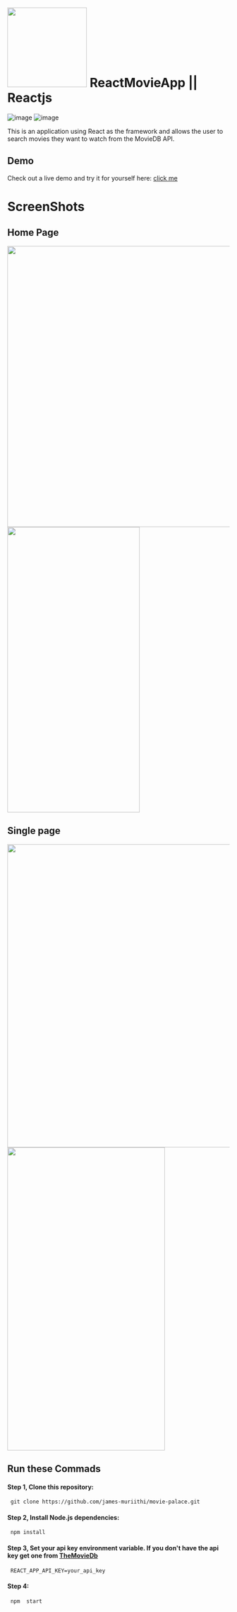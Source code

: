 # <img src="https://www.themoviedb.org/assets/2/v4/logos/v2/blue_short-8e7b30f73a4020692ccca9c88bafe5dcb6f8a62a4c6bc55cd9ba82bb2cd95f6c.svg" width='180px'/> ReactMovieApp || Reactjs 
![image](https://user-images.githubusercontent.com/65393068/150739020-a4404c03-9f6c-45a4-975c-712c2a827134.png) 
![image](https://user-images.githubusercontent.com/65393068/150742272-f88c16e0-3aae-4990-be68-f6f4e393277e.png)

  
<p >This is an application using React as the framework and allows the user to search movies they want to watch from the MovieDB API.
</p>

## Demo

Check out a live demo and try it for yourself here: [click me](https://cinemy-movie-app.netlify.app/)

# ScreenShots

## Home Page

<div> 
     <kbd><img src="https://drive.google.com/uc?id=1ICMTUoZkmywXjx_10QURiaNmKbXI95jS" height='635' width='540'/></kbd>
      <kbd><img src="https://drive.google.com/uc?id=1KE9aTqpxxvGNYaelUo9m8DjJq6iHzlIa" height='645' width='300'/></kbd>
</div>
  
 ## Single page 
<div> 
      <kbd><img src="https://drive.google.com/uc?id=1-Ne-XbWZt1y2Tj6rh3VcJ2eQPcZXC0ci" height='685' width='580'/> </kbd>  
      <kbd><img src="https://drive.google.com/uc?id=1QeVpY2sqJ0FatpT642t0qTIaR1ZNgx4Z"  height='685' width='357'/></kbd>
</div>
  

 
## Run these Commads
#### Step 1,  Clone this repository:
     git clone https://github.com/james-muriithi/movie-palace.git
#### Step 2, Install Node.js dependencies:
     npm install        
#### Step 3, Set your api key environment variable. If you don't have the api key get one from  [TheMovieDb](https://www.themoviedb.org/)
     REACT_APP_API_KEY=your_api_key
#### Step 4:
     npm  start  
<!-- ----------------------------------------------------------------------------------- -->

